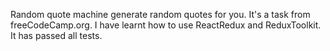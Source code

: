 Random quote machine generate random quotes for you. It's a task from freeCodeCamp.org. I have learnt how to use ReactRedux and ReduxToolkit. It has passed all tests.